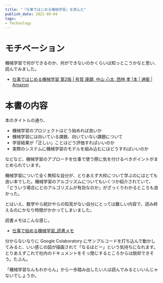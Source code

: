 ```yaml
---
title: "『仕事ではじめる機械学習』を読んだ"
publish_date: 2021-09-04
tags:
- Technology
---
```


# モチベーション

機械学習で何ができるのか、何ができないのかくらいは知っとこうかなと思い、読んでみました。

- [仕事ではじめる機械学習 第2版 | 有賀 康顕, 中山 心太, 西林 孝 |本 | 通販 | Amazon](https://www.amazon.co.jp/dp/4873119472)

# 本書の内容

本のタイトルの通り、

- 機械学習のプロジェクトはどう始めれば良いか
- 機械学習には向いている課題、向いていない課題について
- 学習結果が「正しい」ことはどう評価すればいいのか
- 実際のシステムに機械学習のモデルを組み込むにはどうすればいいのか

などなど、機械学習のアプローチを仕事で使う際に気を付けるべきポイントがまとめられています。

機械学習について全く無知な自分が、とりあえず大枠について学ぶのにはとても良い本でした。機械学習のアルゴリズムについてもいくつか紹介されていて、「どういう場合にどのアルゴリズムが有効なのか」がざっくりわかるところも良かった。

とはいえ、数学やら統計やらの知見がない自分にとっては難しい内容で、読み終えるのにかなり時間がかかってしまいました。

読書メモはこんな感じ。

- [仕事で始める機械学習_読書メモ](https://gist.github.com/gushernobindsme/69127ea1faab4a7784dc9f05f12c20ef)

分からないなりに Google Colaboratory
にサンプルコードを打ち込んで動かしてみると、いい感じの図が描画されて「なるほどー」という気持ちになれます。とりあえずこれで社内のドキュメントをそっ閉じするところからは脱却できそう。たぶん。

「機械学習なんもわからん」から一歩踏み出したい人は読んでみるといいんじゃないでしょうか。
